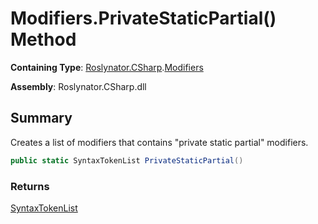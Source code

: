 # Modifiers\.PrivateStaticPartial\(\) Method

**Containing Type**: [Roslynator.CSharp](../../README.md)\.[Modifiers](../README.md)

**Assembly**: Roslynator\.CSharp\.dll

## Summary

Creates a list of modifiers that contains "private static partial" modifiers\.

```csharp
public static SyntaxTokenList PrivateStaticPartial()
```

### Returns

[SyntaxTokenList](https://docs.microsoft.com/en-us/dotnet/api/microsoft.codeanalysis.syntaxtokenlist)

